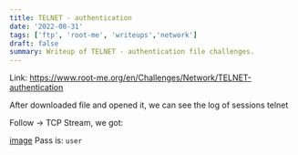 ```yaml
---
title: TELNET - authentication
date: '2022-08-31'
tags: ['ftp', 'root-me', 'writeups','network']
draft: false
summary: Writeup of TELNET - authentication file challenges.
---
```


Link: https://www.root-me.org/en/Challenges/Network/TELNET-authentication

After downloaded file and opened it, we can see the log of sessions telnet

Follow -> TCP Stream, we got:

[image](https://user-images.githubusercontent.com/61643034/187710109-9c7d01a4-2b60-40bc-92cc-daefeb50afcd.png)
Pass is: ```user```
